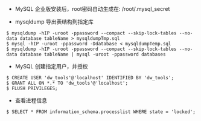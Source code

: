 
* MySQL 企业版安装后，root密码自动生成在: /root/.mysql_secret  

* mysqldump 导出表结构到指定库  

``` 
$ mysqldump -hIP -uroot -ppassword --compact --skip-lock-tables --no-data database tableName > mysqldumpTmp.sql
$ mysql -hIP -uroot -ppassword -Ddatabase < mysqldumpTemp.sql
$ mysqldump -hIP -uroot -ppassword --compact --skip-lock-tables --no-data database tableName | mysql -uroot -ppassword databases 
``` 

* MySQL 创建指定用户，并授权  

``` 
$ CREATE USER 'dw_tools'@'localhost' IDENTIFIED BY 'dw_tools';
$ GRANT ALL ON *.* TO 'dw_tools'@'localhost';
$ FLUSH PRIVILEGES;
``` 

* 查看进程信息

``` 
$ SELECT * FROM information_schema.processlist WHERE state = 'locked';
``` 

